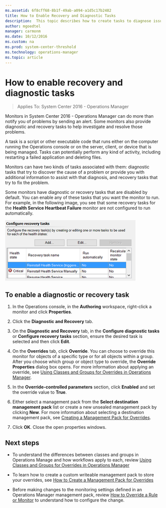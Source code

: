 ```yaml
---
ms.assetid: 6f8cff68-8b1f-49ab-a094-a1d5c17b2482
title: How to Enable Recovery and Diagnostic Tasks
description:  This topic describes how to create tasks to diagnose issues and take remedial actions.
author: mgoedtel
manager: carmonm
ms.date: 10/12/2016
ms.custom: na
ms.prod: system-center-threshold
ms.technology: operations-manager
ms.topic: article
---
```


# How to enable recovery and diagnostic tasks

>Applies To: System Center 2016 - Operations Manager

Monitors in System Center 2016 - Operations Manager can do more than notify you of problems by sending an alert. Some monitors also provide diagnostic and recovery tasks to help investigate and resolve those problems.  
  
A task is a script or other executable code that runs either on the computer running the Operations console or on the server, client, or device that is being managed. Tasks can potentially perform any kind of activity, including restarting a failed application and deleting files.  
  
Monitors can have two kinds of tasks associated with them: diagnostic tasks that try to discover the cause of a problem or provide you with additional information to assist with that diagnosis, and recovery tasks that try to fix the problem.  
  
Some monitors have diagnostic or recovery tasks that are disabled by default. You can enable any of these tasks that you want the monitor to run. For example, in the following image, you see that some recovery tasks for the **Health Service Heartbeat Failure** monitor are not configured to run automatically.  
  
![Recovery Task Disabled Example](./media/how-to-enable-recovery-and-diagnostic-tasks/om2016-recovery-tasks-example.png)  
  
## To enable a diagnostic or recovery task  
  
1.  In the Operations console, in the **Authoring** workspace, right\-click a monitor and click **Properties**.  
  
2.  Click the **Diagnostic and Recovery** tab.  
  
3.  On the **Diagnostic and Recovery** tab, in the **Configure diagnostic tasks** or **Configure recovery tasks** section, ensure the desired task is selected and then click **Edit**.  
  
4.  On the **Overrides** tab, click **Override**. You can choose to override this monitor for objects of a specific type or for all objects within a group. After you choose which group or object type to override, the **Override Properties** dialog box opens. For more information about applying an override, see [Using Classes and Groups for Overrides in Operations Manager](~/scom/manage-mp-overview-override-targets.md).  
  
5.  In the **Override\-controlled parameters** section, click **Enabled** and set the override value to **True**.  
  
6.  Either select a management pack from the **Select destination management pack** list or create a new unsealed management pack by clicking **New**. For more information about selecting a destination management pack, see [Creating a Management Pack for Overrides](manage-mp-create-unsealed-mp.md).  
  
7.  Click **OK**. Close the open properties windows.  
  
## Next steps

- To understand the differences between classes and groups in Operations Manage and how workflows apply to each, review [Using Classes and Groups for Overrides in Operations Manager](~/scom/manage-mp-overview-override-targets.md)  

- To learn how to create a custom writeable management pack to store your overrides, see [How to Create a Management Pack for Overrides](manage-mp-create-unsealed-mp.md)

- Before making changes to the monitoring settings defined in an Operations Manager management pack, review [How to Override a Rule or Monitor](~/scom/manage-mp-override-rule-monitor.md) to understand how to configure the change.    

  
